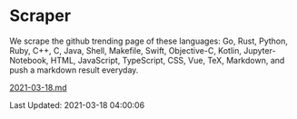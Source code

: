 # Scraper

We scrape the github trending page of these languages: Go, Rust, Python, Ruby, C++, C, Java, Shell, Makefile, Swift, Objective-C, Kotlin, Jupyter-Notebook, HTML, JavaScript, TypeScript, CSS, Vue, TeX, Markdown, and push a markdown result everyday.

[2021-03-18.md](https://github.com/yangwenmai/github-trending-backup/blob/master/2021-03-18.md)

Last Updated: 2021-03-18 04:00:06